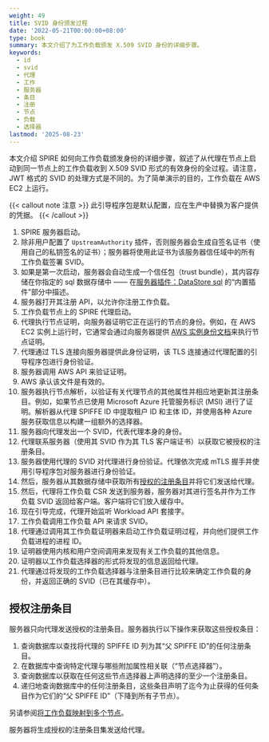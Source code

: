 ```yaml
---
weight: 49
title: SVID 身份颁发过程
date: '2022-05-21T00:00:00+08:00'
type: book
summary: 本文介绍了为工作负载颁发 X.509 SVID 身份的详细步骤。
keywords:
  - id
  - svid
  - 代理
  - 工作
  - 服务器
  - 条目
  - 注册
  - 节点
  - 负载
  - 选择器
lastmod: '2025-08-23'
---
```



本文介绍 SPIRE 如何向工作负载颁发身份的详细步骤，叙述了从代理在节点上启动到同一节点上的工作负载收到 X.509 SVID 形式的有效身份的全过程。请注意，JWT 格式的 SVID 的处理方式是不同的。为了简单演示的目的，工作负载在 AWS EC2 上运行。

{{< callout note  注意 >}}
此引导程序包是默认配置，应在生产中替换为客户提供的凭据。
{{< /callout >}}

1. SPIRE 服务器启动。
2. 除非用户配置了 `UpstreamAuthority` 插件，否则服务器会生成自签名证书（使用自己的私钥签名的证书）；服务器将使用此证书为该服务器信任域中的所有工作负载签署 SVID。
3. 如果是第一次启动，服务器会自动生成一个信任包（trust bundle），其内容存储在你指定的 sql 数据存储中 —— 在[服务器插件：DataStore sql](https://github.com/spiffe/spire/blob/v1.3.0/doc/plugin_server_datastore_sql.md) 的“内置插件”部分中描述。
4. 服务器打开其注册 API，以允许你注册工作负载。
5. 工作负载节点上的 SPIRE 代理启动。
6. 代理执行节点证明，向服务器证明它正在运行的节点的身份。例如，在 AWS EC2 实例上运行时，它通常会通过向服务器提供 [AWS 实例身份文档](https://docs.aws.amazon.com/AWSEC2/latest/UserGuide/instance-identity-documents.html)来执行节点证明。
7. 代理通过 TLS 连接向服务器提供此身份证明，该 TLS 连接通过代理配置的引导程序包进行身份验证。
8. 服务器调用 AWS API 来验证证明。
9. AWS 承认该文件是有效的。
10. 服务器执行节点解析，以验证有关代理节点的其他属性并相应地更新其注册条目。例如，如果节点已使用 Microsoft Azure 托管服务标识 (MSI) 进行了证明。解析器从代理 SPIFFE ID 中提取租户 ID 和主体 ID，并使用各种 Azure 服务获取信息以构建一组额外的选择器。
11. 服务器向代理发出一个 SVID，代表代理本身的身份。
12. 代理联系服务器（使用其 SVID 作为其 TLS 客户端证书）以获取它被授权的注册条目。
13. 服务器使用代理的 SVID 对代理进行身份验证。代理依次完成 mTLS 握手并使用引导程序包对服务器进行身份验证。
14. 然后，服务器从其数据存储中获取所有[授权的注册条目](https://spiffe.io/docs/latest/spire-about/spire-concepts/#authorized-registration-entries)并将它们发送给代理。
15. 然后，代理将工作负载 CSR 发送到服务器，服务器对其进行签名并作为工作负载 SVID 返回给客户端。客户端将它们放入缓存中。
16. 现在引导完成，代理开始监听 Workload API 套接字。
17. 工作负载调用工作负载 API 来请求 SVID。
18. 代理通过调用其工作负载证明器来启动工作负载证明过程，并向他们提供工作负载进程的进程 ID。
19. 证明器使用内核和用户空间调用来发现有关工作负载的其他信息。
20. 证明器以工作负载选择器的形式将发现的信息返回给代理。
21. 代理通过将发现的工作负载选择器与注册条目进行比较来确定工作负载的身份，并返回正确的 SVID（已在其缓存中）。

## 授权注册条目

服务器只向代理发送授权的注册条目。服务器执行以下操作来获取这些授权条目：

1. 查询数据库以查找将代理的 SPIFFE ID 列为其“父 SPIFFE ID”的任何注册条目。
2. 在数据库中查询特定代理与哪些附加属性相关联（“节点选择器”）。
3. 查询数据库以获取在任何这些节点选择器上声明选择的至少一个注册条目。
4. 递归地查询数据库中的任何注册条目，这些条目声明了迄今为止获得的任何条目作为它们的“父 SPIFFE ID”（下降到所有子节点）。

另请参阅[将工作负载映射到多个节点](https://spiffe.io/docs/latest/spire/using/registering/#mapping-workloads-to-multiple-nodes)。

服务器将生成授权的注册条目集发送给代理。
